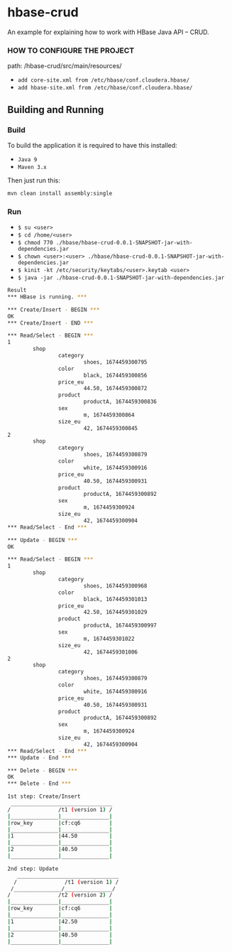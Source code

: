 # hbase-crud
An example for explaining how to work with HBase Java API – CRUD.

### HOW TO CONFIGURE THE PROJECT
path: /hbase-crud/src/main/resources/
- `add core-site.xml from /etc/hbase/conf.cloudera.hbase/`
- `add hbase-site.xml from /etc/hbase/conf.cloudera.hbase/`

## Building and Running

### Build
To build the application it is required to have this installed:
- `Java 9`
- `Maven 3.x`

Then just run this:
```sh
mvn clean install assembly:single
```

### Run
- `$ su <user>`
- `$ cd /home/<user>`
- `$ chmod 770 ./hbase/hbase-crud-0.0.1-SNAPSHOT-jar-with-dependencies.jar`
- `$ chown <user>:<user> ./hbase/hbase-crud-0.0.1-SNAPSHOT-jar-with-dependencies.jar`
- `$ kinit -kt /etc/security/keytabs/<user>.keytab <user>`
- `$ java -jar ./hbase-crud-0.0.1-SNAPSHOT-jar-with-dependencies.jar`

```sh
Result
*** HBase is running. ***

*** Create/Insert - BEGIN ***
OK
*** Create/Insert - END ***

*** Read/Select - BEGIN ***
1
        shop
                category
                        shoes, 1674459300795
                color
                        black, 1674459300856
                price_eu
                        44.50, 1674459300872
                product
                        productA, 1674459300836
                sex
                        m, 1674459300864
                size_eu
                        42, 1674459300845
2
        shop
                category
                        shoes, 1674459300879
                color
                        white, 1674459300916
                price_eu
                        40.50, 1674459300931
                product
                        productA, 1674459300892
                sex
                        m, 1674459300924
                size_eu
                        42, 1674459300904
*** Read/Select - End ***

*** Update - BEGIN ***
OK

*** Read/Select - BEGIN ***
1
        shop
                category
                        shoes, 1674459300968
                color
                        black, 1674459301013
                price_eu
                        42.50, 1674459301029
                product
                        productA, 1674459300997
                sex
                        m, 1674459301022
                size_eu
                        42, 1674459301006
2
        shop
                category
                        shoes, 1674459300879
                color
                        white, 1674459300916
                price_eu
                        40.50, 1674459300931
                product
                        productA, 1674459300892
                sex
                        m, 1674459300924
                size_eu
                        42, 1674459300904
*** Read/Select - End ***
*** Update - End ***

*** Delete - BEGIN ***
OK
*** Delete - End ***
```

```sh
1st step: Create/Insert
 ________________________________
/               /t1 (version 1) /
|_______________|_______________|
|row_key        |cf:cq6         |
|_______________|_______________|
|1              |44.50          |
|_______________|_______________|
|2              |40.50          |
|_______________|_______________|

2nd step: Update
   ________________________________
  /               /t1 (version 1) /
 /_______________/_______________/
/               /t2 (version 2) /
|_______________|_______________|
|row_key        |cf:cq6         |
|_______________|_______________|
|1              |42.50          |
|_______________|_______________|
|2              |40.50          |
|_______________|_______________|
```